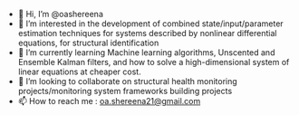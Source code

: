 - 👋 Hi, I’m @oashereena
- 👀 I’m interested in the development of combined state/input/parameter estimation techniques for systems described by nonlinear differential equations, for structural identification
- 🌱 I’m currently learning Machine learning algorithms, Unscented and Ensemble Kalman filters, and how to solve a high-dimensional system of linear equations at cheaper cost.
- 💞️ I’m looking to collaborate on structural health monitoring projects/monitoring system frameworks building projects
- 📫 How to reach me : oa.shereena21@gmail.com

<!---
oashereena/oashereena is a ✨ special ✨ repository because its `README.md` (this file) appears on your GitHub profile.
You can click the Preview link to take a look at your changes.
--->

